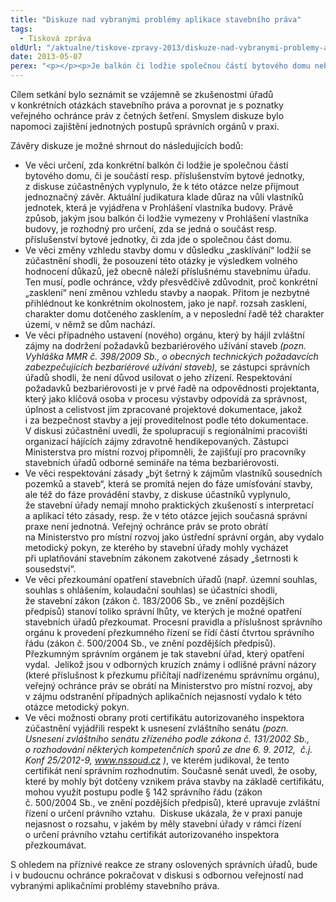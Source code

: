 ```yaml
---
title: "Diskuze nad vybranými problémy aplikace stavebního práva"
tags:
  - Tisková zpráva
oldUrl: "/aktualne/tiskove-zpravy-2013/diskuze-nad-vybranymi-problemy-aplikace-stavebniho-prava"
date: 2013-05-07
perex: "<p></p><p>Je balkón či lodžie společnou částí bytového domu nebo je součástí bytové jednotky? Je zasklívání lodžie změnou vzhledu stavby domu? Jak mají stavební úřady při povolování stavby uplatňovat zásadu „šetrnosti k zájmům vlastníků sousedních pozemků a staveb“? Toto jsou jen některé otázky, o nich diskutovali účastníci kulatého stolu pořádaného veřejným ochráncem práv 25. 4. 2013. Pozvání na něj přijali zástupci Ministerstva pro místní rozvoj, krajských úřadů a Magistrátů hlavního města Prahy a města Brna, tedy úřadů působících v roli ústředního správního orgánu státní správy na úseku stavebního řádu a odvolacích správních orgánů, které mají široké zkušenosti s aplikací stavebního zákona. </p>"
---
```


<!-- imported from the old website -->

<p>Cílem setkání bylo seznámit se vzájemně se zkušenostmi úřadů v konkrétních otázkách stavebního práva a porovnat je s poznatky veřejného ochránce práv z četných šetření. Smyslem diskuze bylo napomoci zajištění jednotných postupů správních orgánů v praxi. </p><p>Závěry diskuze je možné shrnout do následujících bodů: </p><ul><li>Ve věci určení, zda konkrétní balkón či lodžie je společnou částí bytového domu, či je součástí resp. příslušenstvím bytové jednotky, z diskuse zúčastněných vyplynulo, že k této otázce nelze přijmout jednoznačný závěr. Aktuální judikatura klade důraz na vůli vlastníků jednotek, která je vyjádřena v Prohlášení vlastníka budovy. Právě způsob, jakým jsou balkón či lodžie vymezeny v Prohlášení vlastníka budovy, je rozhodný pro určení, zda se jedná o součást resp. příslušenství bytové jednotky, či zda jde o společnou část domu.  </li><li>Ve věci změny vzhledu stavby domu v důsledku „zasklívání“ lodžií se zúčastnění shodli, že posouzení této otázky je výsledkem volného hodnocení důkazů, jež obecně náleží příslušnému stavebnímu úřadu. Ten musí, podle ochránce, vždy přesvědčivě zdůvodnit, proč konkrétní „zasklení“ není změnou vzhledu stavby a naopak. Přitom je nezbytné přihlédnout ke konkrétním okolnostem, jako je např. rozsah zasklení, charakter domu dotčeného zasklením, a v neposlední řadě též charakter území, v němž se dům nachází. </li><li>Ve věci případného ustavení (nového) orgánu, který by hájil zvláštní zájmy na dodržení požadavků bezbariérového užívání staveb <em>(pozn. Vyhláška MMR č. 398/2009 Sb., o obecných technických požadavcích zabezpečujících bezbariérové užívání staveb),</em> se zástupci správních úřadů shodli, že není důvod usilovat o jeho zřízení. Respektování požadavků bezbariérovosti je v prvé řadě na odpovědnosti projektanta, který jako klíčová osoba v procesu výstavby odpovídá za správnost, úplnost a celistvost jím zpracované projektové dokumentace, jakož i za bezpečnost stavby a její proveditelnost podle této dokumentace. V diskusi zúčastnění uvedli, že spolupracují s regionálními pracovišti organizací hájících zájmy zdravotně hendikepovaných. Zástupci Ministerstva pro místní rozvoj připomněli, že zajišťují pro pracovníky stavebních úřadů odborné semináře na téma bezbariérovosti.  </li><li>Ve věci respektování zásady „být šetrný k zájmům vlastníků sousedních pozemků a staveb“, která se promítá nejen do fáze umísťování stavby, ale též do fáze provádění stavby, z diskuse účastníků vyplynulo, že stavební úřady nemají mnoho praktických zkušeností s interpretací a aplikací této zásady, resp. že v této otázce jejich současná správní praxe není jednotná. Veřejný ochránce práv se proto obrátí na Ministerstvo pro místní rozvoj jako ústřední správní orgán, aby vydalo metodický pokyn, ze kterého by stavební úřady mohly vycházet při uplatňování stavebním zákonem zakotvené zásady „šetrnosti k  sousedství“. </li><li>Ve věci přezkoumání opatření stavebních úřadů (např. územní souhlas, souhlas s ohlášením, kolaudační souhlas) se účastníci shodli, že stavební zákon (zákon č. 183/2006 Sb., ve znění pozdějších předpisů) stanoví toliko správní lhůty, ve kterých je možné opatření stavebních úřadů přezkoumat. Procesní pravidla a příslušnost správního orgánu k provedení přezkumného řízení se řídí částí čtvrtou správního řádu (zákon č. 500/2004 Sb., ve znění pozdějších předpisů).  Přezkumným správním orgánem je tak stavební úřad, který opatření vydal.  Jelikož jsou v odborných kruzích známy i odlišné právní názory (které příslušnost k přezkumu přičítají nadřízenému správnímu orgánu), veřejný ochránce práv se obrátí na Ministerstvo pro místní rozvoj, aby v zájmu odstranění případných aplikačních nejasností vydalo k této otázce metodický pokyn. </li><li>Ve věci možnosti obrany proti certifikátu autorizovaného inspektora zúčastnění vyjádřili respekt k usnesení zvláštního senátu <em>(pozn. Usnesení zvláštního senátu zřízeného podle zákona č. 131/2002 Sb., o rozhodování některých kompetenčních sporů ze dne 6. 9. 2012,  č.j. Konf 25/2012-9, </em><a title="Otevření do nového okna" href="http://www.nssoud.cz/" target="_blank"><em>www.nssoud.cz</em></a> <em>)</em>, ve kterém judikoval, že tento certifikát není správním rozhodnutím. Současně senát uvedl, že osoby, které by mohly být dotčeny vznikem práva stavby na základě certifikátu, mohou využít postupu podle § 142 správního řádu (zákon č. 500/2004 Sb., ve znění pozdějších předpisů), které upravuje zvláštní řízení o určení právního vztahu.  Diskuse ukázala, že v praxi panuje nejasnost o rozsahu, v jakém by měly stavební úřady v rámci řízení o určení právního vztahu certifikát autorizovaného inspektora přezkoumávat. </li></ul>S ohledem na příznivé reakce ze strany oslovených správních úřadů, bude i v budoucnu ochránce pokračovat v diskusi s odbornou veřejností nad vybranými aplikačními problémy stavebního práva.
